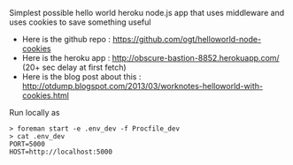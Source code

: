 Simplest possible hello world heroku node.js app that uses middleware and uses cookies to save something useful

- Here is the github repo : https://github.com/ogt/helloworld-node-cookies
- Here is the heroku app : http://obscure-bastion-8852.herokuapp.com/  (20+ sec delay at first fetch)
- Here is the blog post about this : http://otdump.blogspot.com/2013/03/worknotes-helloworld-with-cookies.html

Run locally as
```
> foreman start -e .env_dev -f Procfile_dev
> cat .env_dev 
PORT=5000
HOST=http://localhost:5000
```


